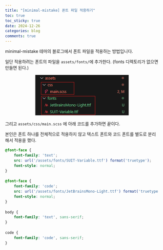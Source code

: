 ```yaml
---
title: "[minimal-mistake] 폰트 파일 적용하기"
toc: true
toc_sticky: true
date: 2024-12-26
categories: blog
comments: true
---
```


minimal-mistake 테마의 블로그에서 폰트 파일을 적용하는 방법입니다.

일단 적용하려는 폰트의 파일을 `assets/fonts/`에 추가한다. (fonts 디렉토리가 없으면 만들면 된다.)

<p style="text-align: center;">
  <img src="/assets/images/fontapply.png" alt="패키지">
</p>

그리고 `assets/css/main.scss` 에 아래 코드를 추가하면 끝이다.

본인은 폰트 하나를 전체적으로 적용하지 않고 텍스트 폰트와 코드 폰트를 별도로 분리해서 적용을 했다.

```scss
@font-face {
    font-family: 'text';
    src: url('/assets/fonts/SUIT-Variable.ttf') format('truetype');
    font-style: normal;
}

@font-face {
    font-family: 'code';
    src: url('/assets/fonts/JetBrainsMono-Light.ttf') format('truetype');
    font-style: normal;
}

body {
    font-family: 'text', sans-serif;
}

code {
    font-family: 'code', sans-serif;
}
```